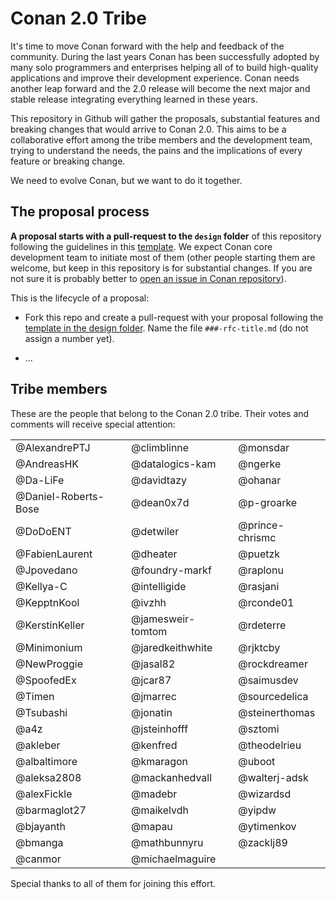 # Conan 2.0 Tribe

It's time to move Conan forward with the help and feedback of the community. During
the last years Conan has been successfully adopted by many solo programmers and 
enterprises helping all of to build high-quality applications and improve their 
development experience. Conan needs another leap forward and the 2.0 release will
become the next major and stable release integrating everything learned in these years.

This repository in Github will gather the proposals, substantial features and 
breaking changes that would arrive to Conan 2.0. This aims to be a collaborative
effort among the tribe members and the development team, trying to understand 
the needs, the pains and the implications of every feature or breaking change.

We need to evolve Conan, but we want to do it together.


The proposal process
--------------------

**A proposal starts with a pull-request to the `design` folder** of this repository
following the guidelines in this [template](design/_TEMPLATE.md). We expect Conan
core development team to initiate most of them (other people starting them are
welcome, but keep in this repository is for substantial changes. If you are not sure
it is probably better to 
[open an issue in Conan repository](https://github.com/conan-io/conan/issues)).

This is the lifecycle of a proposal:

 * Fork this repo and create a pull-request with your proposal following the
   [template in the design folder](design/_TEMPLATE.md). Name the file 
   `###-rfc-title.md` (do not assign a number yet).

 * ...


Tribe members
-------------

These are the people that belong to the Conan 2.0 tribe. Their votes and comments
will receive special attention:


|                      |                     |                     |
|----------------------|---------------------|---------------------|
|       @AlexandrePTJ  |         @climblinne |            @monsdar |
|          @AndreasHK  |     @datalogics-kam |             @ngerke |
|            @Da-LiFe  |          @davidtazy |             @ohanar |
| @Daniel-Roberts-Bose |           @dean0x7d |          @p-groarke |
|            @DoDoENT  |           @detwiler |     @prince-chrismc |
|      @FabienLaurent  |            @dheater |             @puetzk |
|          @Jpovedano  |      @foundry-markf |            @raplonu |
|           @Kellya-C  |        @intelligide |            @rasjani |
|         @KepptnKool  |              @ivzhh |           @rconde01 |
|      @KerstinKeller  |   @jamesweir-tomtom |           @rdeterre |
|         @Minimonium  |    @jaredkeithwhite |            @rjktcby |
|         @NewProggie  |            @jasal82 |        @rockdreamer |
|          @SpoofedEx  |             @jcar87 |          @saimusdev |
|              @Timen  |            @jmarrec |       @sourcedelica |
|           @Tsubashi  |            @jonatin |      @steinerthomas |
|                @a4z  |        @jsteinhofff |             @sztomi |
|            @akleber  |            @kenfred |        @theodelrieu |
|        @albaltimore  |           @kmaragon |              @uboot |
|         @aleksa2808  |      @mackanhedvall |       @walterj-adsk |
|         @alexFickle  |             @madebr |           @wizardsd |
|        @barmaglot27  |          @maikelvdh |              @yipdw |
|           @bjayanth  |              @mapau |          @ytimenkov |
|             @bmanga  |        @mathbunnyru |           @zacklj89 |
|             @canmor  |     @michaelmaguire |                     |

Special thanks to all of them for joining this effort.

